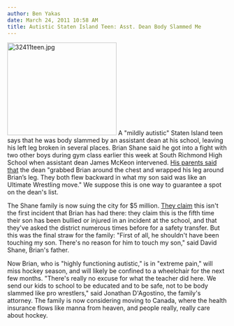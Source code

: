 ```yaml
---
author: Ben Yakas
date: March 24, 2011 10:58 AM
title: Autistic Staten Island Teen: Asst. Dean Body Slammed Me
---
```


<p><span class="mt-enclosure mt-enclosure-image" style="display: inline;"> <img alt="32411teen.jpg" src="https://web.archive.org/web/20110612094938im_/http://gothamist.com/attachments/byakas/32411teen.jpg" width="250" height="213" class="image-left"> </span>A &quot;mildly autistic&quot; Staten Island teen says that he was body slammed by an assistant dean at his school, leaving his left leg broken in several places. Brian Shane said he got into a fight with two other boys during gym class earlier this week at South Richmond High School when assistant dean James McKeon intervened. <a href="https://web.archive.org/web/20110612094938/http://www.silive.com/southshore/index.ssf/2011/03/parents_say_son_fractured_leg.html">His parents said that</a> the dean &quot;grabbed Brian around the chest and wrapped his leg around Brian&#x2019;s leg. They both flew backward in what my son said was like an Ultimate Wrestling move.&quot; We suppose this is one way to guarantee a spot on the dean&apos;s list.</p>

<p>The Shane family is now suing the city for $5 million. <a href="https://web.archive.org/web/20110612094938/http://abclocal.go.com/wabc/story?section=news/local/new_york&amp;id=8031026">They claim</a> this isn&apos;t the first incident that Brian has had there: they claim this is the fifth time their son has been bullied or injured in an incident at the school, and that they&apos;ve asked the district numerous times before for a safety transfer. But this was the final straw for the family: &quot;First of all, he shouldn&apos;t have been touching my son. There&apos;s no reason for him to touch my son,&quot; said David Shane, Brian&apos;s father.</p>

<p>Now Brian, who is &quot;highly functioning autistic,&quot; is in &quot;extreme pain,&quot; will miss hockey season, and will likely be confined to a wheelchair for the next few months. &quot;There&apos;s really no excuse for what the teacher did here. We send our kids to school to be educated and to be safe, not to be body slammed like pro wrestlers,&quot; said Jonathan D&apos;Agostino, the family&apos;s attorney. The family is now considering moving to Canada, where the health insurance flows like manna from heaven, and people really, really care about hockey.</p>
